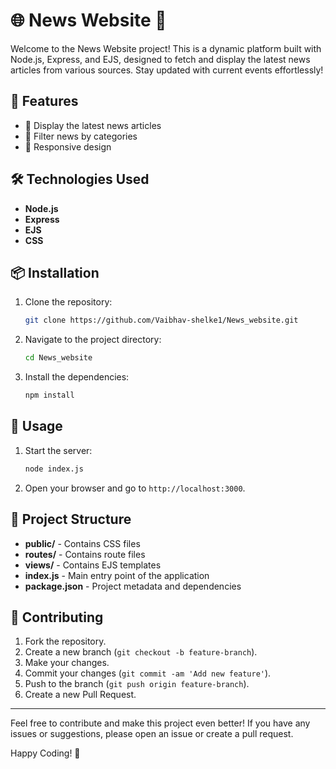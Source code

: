 
# 🌐 News Website 📰

Welcome to the News Website project! This is a dynamic platform built with Node.js, Express, and EJS, designed to fetch and display the latest news articles from various sources. Stay updated with current events effortlessly!

## 🚀 Features

- 📰 Display the latest news articles
- 📂 Filter news by categories
- 📱 Responsive design

## 🛠️ Technologies Used

- **Node.js**
- **Express**
- **EJS**
- **CSS**

## 📦 Installation

1. Clone the repository:
   ```bash
   git clone https://github.com/Vaibhav-shelke1/News_website.git
   ```
2. Navigate to the project directory:
   ```bash
   cd News_website
   ```
3. Install the dependencies:
   ```bash
   npm install
   ```

## 🚀 Usage

1. Start the server:
   ```bash
   node index.js
   ```
2. Open your browser and go to `http://localhost:3000`.

## 📁 Project Structure

- **public/** - Contains CSS files
- **routes/** - Contains route files
- **views/** - Contains EJS templates
- **index.js** - Main entry point of the application
- **package.json** - Project metadata and dependencies

## 🤝 Contributing

1. Fork the repository.
2. Create a new branch (`git checkout -b feature-branch`).
3. Make your changes.
4. Commit your changes (`git commit -am 'Add new feature'`).
5. Push to the branch (`git push origin feature-branch`).
6. Create a new Pull Request.


---

Feel free to contribute and make this project even better! If you have any issues or suggestions, please open an issue or create a pull request.

Happy Coding! 🎉
```
